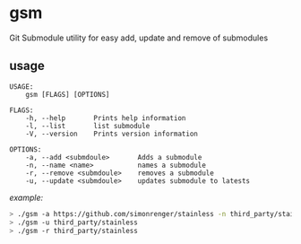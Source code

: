 # gsm
Git Submodule utility for easy add, update and remove of submodules

## usage

```
USAGE:
    gsm [FLAGS] [OPTIONS]

FLAGS:
    -h, --help       Prints help information
    -l, --list       list submodule
    -V, --version    Prints version information

OPTIONS:
    -a, --add <submdoule>       Adds a submodule
    -n, --name <name>           names a submodule
    -r, --remove <submdoule>    removes a submodule
    -u, --update <submdoule>    updates submodule to latests
 ```
 
 *example:*
 
 ```bash
 > ./gsm -a https://github.com/simonrenger/stainless -n third_party/stainless
 > ./gsm -u third_party/stainless
 > ./gsm -r third_party/stainless
 ```
 
